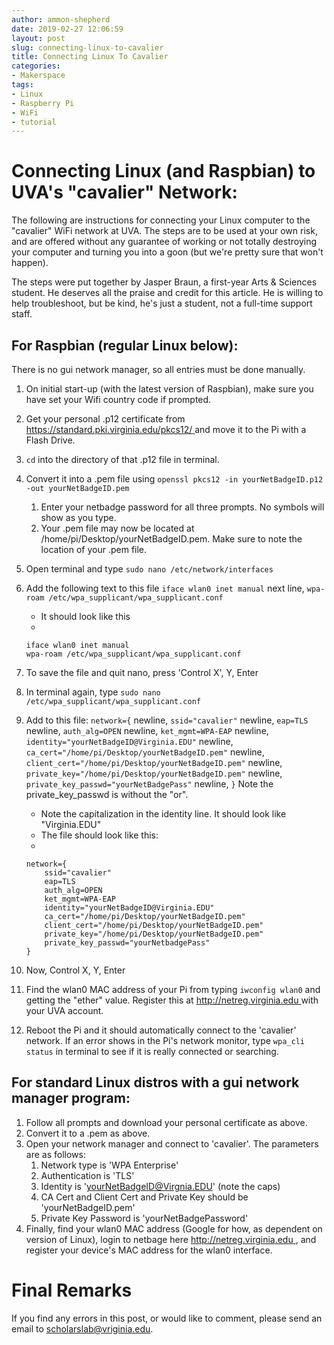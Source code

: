```yaml
---
author: ammon-shepherd
date: 2019-02-27 12:06:59
layout: post
slug: connecting-linux-to-cavalier
title: Connecting Linux To Cavalier
categories:
- Makerspace
tags:
- Linux
- Raspberry Pi
- WiFi
- tutorial
---
```


# Connecting Linux (and Raspbian) to UVA's "cavalier" Network:

The following are instructions for connecting your Linux computer to the
"cavalier" WiFi network at UVA. The steps are to be used at your own risk, and
are offered without any guarantee of working or not totally destroying your
computer and turning you into a goon (but we're pretty sure that won't happen).


The steps were put together by Jasper Braun, a first-year Arts & Sciences
student. He deserves all the praise and credit for this article. He is willing
to help troubleshoot, but be kind, he's just a student, not a full-time support
staff.


## For Raspbian (regular Linux below):
There is no gui network manager, so all entries must be done manually.

1. On initial start-up (with the latest version of Raspbian), make sure you have set your Wifi country code if prompted. 
2. Get your personal .p12 certificate from [https://standard.pki.virginia.edu/pkcs12/ ](https://standard.pki.virginia.edu/pkcs12/) and move it to the Pi with a Flash Drive.
3. `cd` into the directory of that .p12 file in terminal.
4. Convert it into a .pem file using `openssl pkcs12 -in yourNetBadgeID.p12 -out yourNetBadgeID.pem`
    1. Enter your netbadge password for all three prompts. No symbols will show as you type.
    2. Your .pem file may now be located at /home/pi/Desktop/yourNetBadgeID.pem. Make sure to note the location of your .pem file.
5. Open terminal and type `sudo nano /etc/network/interfaces` 
6. Add the following text to this file `iface wlan0 inet manual` next line, `wpa-roam /etc/wpa_supplicant/wpa_supplicant.conf`
    - It should look like this
    - 
    ```
    iface wlan0 inet manual
    wpa-roam /etc/wpa_supplicant/wpa_supplicant.conf
    ```
7. To save the file and quit nano, press 'Control X', Y, Enter
8. In terminal again, type `sudo nano /etc/wpa_supplicant/wpa_supplicant.conf`
9. Add to this file: `network={` newline, `ssid="cavalier"` newline, `eap=TLS` newline, `auth_alg=OPEN` newline, `ket_mgmt=WPA-EAP` newline, `identity="yourNetBadgeID@Virginia.EDU"` newline, `ca_cert="/home/pi/Desktop/yourNetBadgeID.pem"` newline, `client_cert="/home/pi/Desktop/yourNetBadgeID.pem"` newline, `private_key="/home/pi/Desktop/yourNetBadgeID.pem"` newline, `private_key_passwd="yourNetBadgePass"` newline, `}` Note the private_key_passwd is without the "or". 

    - Note the capitalization in the identity line. It should look like "Virginia.EDU"
    - The file should look like this:
    - 
    ```
    network={
        ssid="cavalier"
        eap=TLS
        auth_alg=OPEN
        ket_mgmt=WPA-EAP
        identity="yourNetBadgeID@Virginia.EDU"
        ca_cert="/home/pi/Desktop/yourNetBadgeID.pem"
        client_cert="/home/pi/Desktop/yourNetBadgeID.pem"
        private_key="/home/pi/Desktop/yourNetBadgeID.pem"
        private_key_passwd="yourNetbadgePass"
    }

    ```
10. Now, Control X, Y, Enter
11. Find the wlan0 MAC address of your Pi from typing `iwconfig wlan0` and getting the "ether" value. Register this at [http://netreg.virginia.edu ](http://netreg.virginia.edu) with your UVA account.
12. Reboot the Pi and it should automatically connect to the 'cavalier' network. If an error shows in the Pi's network monitor, type `wpa_cli status` in terminal to see if it is really connected or searching.


## For standard Linux distros with a gui network manager program:
1. Follow all prompts and download your personal certificate as above. 
2. Convert it to a .pem as above.
3. Open your network manager and connect to 'cavalier'. The parameters are as follows:
    1. Network type is 'WPA Enterprise'
    2. Authentication is 'TLS'
    3. Identity is 'yourNetBadgeID@Virgnia.EDU' (note the caps)
    4. CA Cert and Client Cert and Private Key should be 'yourNetBadgeID.pem'
    5. Private Key Password is 'yourNetBadgePassword'
4. Finally, find your wlan0 MAC address (Google for how, as dependent on version of Linux), login to netbage here [http://netreg.virginia.edu ](http://netreg.virginia.edu), and register your device's MAC address for the wlan0 interface.


# Final Remarks

If you find any errors in this post, or would like to comment, please send an email to
[scholarslab@vriginia.edu](mailto:scholarslab@virginia.edu).
